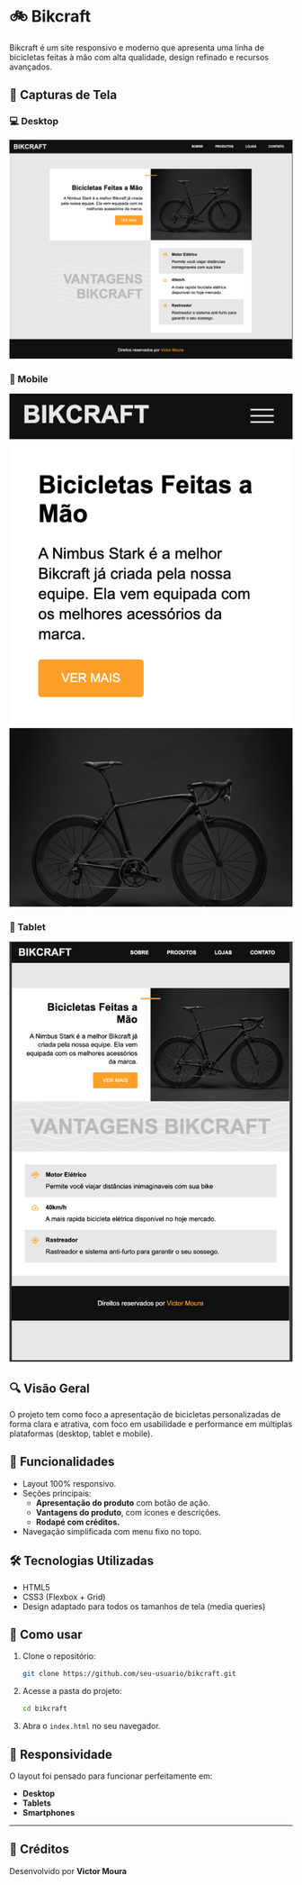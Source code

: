 
# 🚲 Bikcraft

Bikcraft é um site responsivo e moderno que apresenta uma linha de bicicletas feitas à mão com alta qualidade, design refinado e recursos avançados.

## 📸 Capturas de Tela

### 💻 Desktop
![Versão Desktop](./prints/captura-desktop.png)

### 📱 Mobile
<img src="./prints/captura-mobile.png" alt="captura de tela mobile"/>

### 📱 Tablet
![Versão Tablet](./prints/captura-tablet.png)

## 🔍 Visão Geral

O projeto tem como foco a apresentação de bicicletas personalizadas de forma clara e atrativa, com foco em usabilidade e performance em múltiplas plataformas (desktop, tablet e mobile).

## 🎯 Funcionalidades

- Layout 100% responsivo.
- Seções principais:
  - **Apresentação do produto** com botão de ação.
  - **Vantagens do produto**, com ícones e descrições.
  - **Rodapé com créditos.**
- Navegação simplificada com menu fixo no topo.

## 🛠️ Tecnologias Utilizadas

- HTML5
- CSS3 (Flexbox + Grid)
- Design adaptado para todos os tamanhos de tela (media queries)

## 🚀 Como usar

1. Clone o repositório:
   ```bash
   git clone https://github.com/seu-usuario/bikcraft.git
   ```
2. Acesse a pasta do projeto:
   ```bash
   cd bikcraft
   ```
3. Abra o `index.html` no seu navegador.

## 📱 Responsividade

O layout foi pensado para funcionar perfeitamente em:

- **Desktop**
- **Tablets**
- **Smartphones**

---

## 📌 Créditos

Desenvolvido por **Victor Moura**
